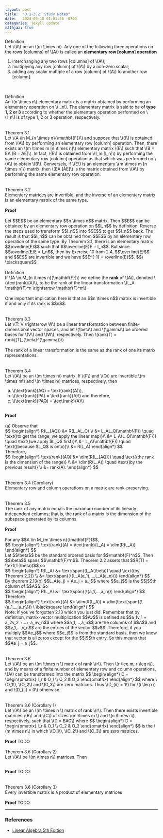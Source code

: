 ```yaml
---
layout: post
title:  "3.1-3.2: Study Notes"
date:   2024-09-18 01:01:36 -0700
categories: jekyll update
mathjax: true
---
```

<div class="bdiv">
Definition
</div>
<div class="bbdiv">
Let \(A\) be an \(m \times n\). Any one of the following three operations on the rows [columns] of \(A\) is called an <b>elementary row [column] operation</b>
<ol type="1">
	<li>interchanging any two rows [columns] of \(A\);</li>
	<li>multiplying any row [column] of \(A\) by a non-zero scalar;</li>
	<li>adding any scalar multiple of a row [column] of \(A\) to another row [column].</li>
</ol>
</div>
<br>
<!------------------------------------------------------------------------------------>
<br>
<div class="bdiv">
Definition
</div>
<div class="bbdiv">
An \(n \times n\) elementary matrix is a matrix obtained by performing an elementary operation on \(I_n\). The elementary matrix is said to be of <b>type 1, 2 or 3</b> according to whether the elementary operation performed on \(I_n\) is of type 1, 2 or 3 operation, respectively.
</div>
<br>
<!------------------------------------------------------------------------------------>
<br>
<div class="purdiv">
Theorem 3.1
</div>
<div class="purbdiv">
Let \(A \in M_{n \times n}(\mathbf{F})\) and suppose that \(B\) is obtained from \(A\) by performing an elementary row [column] operation. Then, there exists an \(m \times m [n \times n]\) elementary matrix \(E\) such that \(B = EA [B = AE]\). In fact, \(E\) is obtained from \(I_m [I_n]\) by performing the same elementary row [column] operation as that which was performed on \(A\) to obtain \(B\). Conversely, if \(E\) is an elementary \(m \times m [n \times n]\) matrix, then \(EA [AE]\) is the matrix obtained from \(A\) by performing the same elementary row operation.
</div>
<br>
<!----------------------------------------3.2------------------------------------------>
<br>
<div class="purdiv">
Theorem 3.2
</div>
<div class="purbdiv">
Elementary matrices are invertible, and the inverse of an elementary matrix is an elementary matrix of the same type.
</div>
<br>
<b>Proof</b>
<br>
<br>
Let $$E$$ be an elementary $$n \times n$$ matrix. Then $$E$$ can be obtained by an elementary row operation on $$I_n$$ by definition. Reverse the steps used to transform $$I_n$$ into $$E$$ to get $$I_n$$ back. The result is that $$I_n$$ can be obtained from $$E$$ by an elementary row operation of the same type. By Theorem 3.1, there is an elementary matrix $$\overline{E}$$ such that $$\overline{E}E = I_n$$. But since $$\overline{E}E = I_n$$, then by Exercise 10 from 2.4, $$\overline{E}$$ and $$E$$ are invertible and we have $$E^{-1} = \overline{E}$$. $$\ \blacksquare$$
<br>
<!------------------------------------------------------------------------------------>
<br>
<div class="bdiv">
Definition
</div>
<div class="bbdiv">
If \(A \in M_{n \times n}(\mathbf{F})\) we define the <b>rank</b> of \(A\), denoted \(\text{rank}(A)\), to be the rank of the linear transformation \(L_A: \mathbf{F}^n \rightarrow \mathbf{F}^m\)
</div>
<br>
One important implication here is that an $$n \times n$$ matrix is invertible if and only if its rank is $$n$$.
<br>
<br>
<!----------------------------------------3.3------------------------------------------>
<br>
<div class="purdiv">
Theorem 3.3
</div>
<div class="purbdiv">
Let \(T: V \rightarrow W\) be a linear transformation between finite-dimensional vector spaces, and let \(\beta\) and \(\gamma\) be ordered bases for \(V\) and \(W\), respectively. Then \(rank(T) = rank([T]_{\beta}^{\gamma})\)
</div>
<br>
The rank of a linear transformation is the same as the rank of one its matrix representations.
<br>
<br>
<!--------------------------------------3.4-------------------------------------------->
<br>
<div class="purdiv">
Theorem 3.4
</div>
<div class="purbdiv">
Let \(A\) be an \(m \times n\) matrix. If \(P\) and \(Q\) are invertible \(m \times m\) and \(n \times n\) matrices, respectively, then 
<ol type="a">
	<li>\(\text{rank}(AQ) = \text{rank}(A)\),</li>
	<li>\(\text{rank}(PA) = \text{rank}(A)\) and therefore,</li>
	<li>\(\text{rank}(PAQ) = \text{rank}(A)\)</li>
</ol>
</div>
<br>
<b>Proof</b>
<br>
<br>
(a) Observe that
<div>
$$
\begin{align*}
R(L_{AQ}) &= R(L_AL_Q) \\
          &= L_AL_Q(\mathbf{F}) \quad \text{(to get the range, we apply the linear map)}\\
		  &= L_A(L_Q(\mathbf{F})) \quad \text{(we apply $L_Q$ first)}\\
		  &= L_A(\mathbf{F}) \quad \text{(because $L_Q$ is onto)}\\
		  &= R(L_A)
\end{align*}
$$
</div>
Therefore,
<div>
$$
\begin{align*}
\text{rank}(AQ) &= \dim(R(L_{AQ})) \quad \text{(the rank is the dimension of the range)} \\
                &= \dim(R(L_A)) \quad \text{(by the previous result)}  \\
				&= rank(A).
\end{align*}
$$
</div>
<br>
<!--------------------------------------3.4(c)------------------------------------------>
<br>
<div class="purdiv">
Theorem 3.4 (Corollary)
</div>
<div class="purbdiv">
Elementary row and column operations on a matrix are rank-preserving.
</div>
<br>
<!--------------------------------------3.5-------------------------------------------->
<br>
<div class="purdiv">
Theorem 3.5
</div>
<div class="purbdiv">
The rank of any matrix equals the maximum number of its linearly independent columns; that is, the rank of a matrix is the dimension of the subspace generated by its columns.
</div>
<br>
<!----------------------->
<b>Proof</b>
<br>
<br>
For any $$A \in M_{m \times n}(\mathbf{F})$$,
<div>
$$
\begin{align*}
\text{rank}(A) = \text{rank}(L_A) = \dim(R(L_A))
\end{align*}
$$
</div>
Let $$\beta$$ be the standard ordered basis for $$\mathbf{F}^n$$. Then $$\beta$$ spans $$\mathbf{F}^n$$. Theorem 2.2 assets that $$R(T) = \text(T(\beta))$$ so
<div>
$$
\begin{align*}
R(L_A) &= \text{span}(L_A(\beta)) \quad \text{(by Theorem 2.2)} \\
       &= \text{span}(\{L_A(e_1),...,L_A(e_n)\})
\end{align*}
$$
</div>
By theorem 2.13(b) $$L_A(e_j) = Ae_j = a_j$$ where $$a_j$$ is the $$j$$th column of $$A$$. So
<div>
$$
\begin{align*}
R(L_A) &= \text{span}(\{a_1,...,a_n\})
\end{align*}
$$
</div>
Therefore
<div>
$$
\begin{align*}
\text{rank}(A) &= \dim(R(L_A)) = \dim(\text{span}(\{a_1,...,a_n\})) \ \blacksquare
\end{align*}
$$
</div>
Note: If you've forgotten 2.13 which you just did. Remember that by definition, matrix-vector multiplication $$Av$$ is defined as $$a_1v_1 + a_2v_2 +...+ a_nv_n$$ where $$a_1,...,a_n$$ are the columns of $$A$$ and $$v_1,...,v_n$$ are the entries of the vector $$v$$. Therefore, if you multiply $$Ae_j$$ where $$e_j$$ is from the standard basis, then we know that vector is all zeros except for the $$j$$th entry. So this means that $$Ae_j = a_j$$. 
<br>
<br>
<!--------------------------------------3.6-------------------------------------------->
<br>
<div class="purdiv">
Theorem 3.6
</div>
<div class="purbdiv">
Let \(A\) be an \(m \times n \) matrix of rank \(r\). Then \(r \leq m, r \leq n\), and by means of a finite number of elementary row and column operations, \(A\) can be transformed into the matrix
$$
\begin{align*}
D = \begin{pmatrix}
I_r & O_1 \\
O_2 & O_3
\end{pmatrix}
\end{align*}
$$
where \(O_1\), \(O_2\) and \(O_3\) are zero matrices. Thus \(D_{ii} = 1\) for \(i \leq r\) and \(D_{ij} = 0\) otherwise.
</div>
<br>
<!------------------------------------3.6(c)--------------------------------------------->
<br>
<div class="purdiv">
Theorem 3.6 (Corollary 1)
</div>
<div class="purbdiv">
Let \(A\) be an \(m \times n \) matrix of rank \(r\). Then there exists invertible matrices \(B\) and \(C\) of sizes \(m \times m \) and \(n \times n\) respectively, such that \(D = BAC\) where
$$
\begin{align*}
D = \begin{pmatrix}
I_r & O_1 \\
O_2 & O_3
\end{pmatrix}
\end{align*}
$$
is the \(m \times n\) in which \(O_1\), \(O_2\) and \(O_3\) are zero matrices.
</div>
<br>
<b>Proof</b>
TODO
<br>
<!------------------------------------3.6(c)--------------------------------------------->
<br>
<div class="purdiv">
Theorem 3.6 (Corollary 2)
</div>
<div class="purbdiv">
Let \(A\) be \(m \times n\) matrices. Then
<ol type="i">
</ol>
</div>
<br>
<b>Proof</b>
TODO
<br>

<br>
<!------------------------------------3.6(c)--------------------------------------------->
<br>
<div class="purdiv">
Theorem 3.6 (Corollary 3)
</div>
<div class="purbdiv">
Every invertible matrix is a product of elementary matrices
</div>
<br>
<b>Proof</b>
TODO
<br>













<hr>

<h3>References</h3>
<ul>
<li><a href="https://www.amazon.com/Linear-Algebra-5th-Stephen-Friedberg/dp/0134860241/ref=tmm_hrd_swatch_0?_encoding=UTF8&qid=&sr=">Linear Algebra 5th Edition</a></li>
</ul>





















